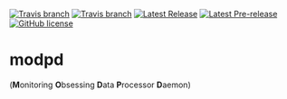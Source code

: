[![Travis branch](https://img.shields.io/travis/ccztux/modpd/master.svg?label=build%20%28master%29)](https://travis-ci.org/ccztux/modpd)
[![Travis branch](https://img.shields.io/travis/ccztux/modpd/devel.svg?label=build%20%28devel%29)](https://travis-ci.org/ccztux/modpd)
[![Latest Release](https://img.shields.io/github/release/ccztux/modpd.svg?label=latest%20release)](https://github.com/ccztux/modpd/releases/latest)
[![Latest Pre-release](https://img.shields.io/badge/latest%20pre--release-v1.0.1--alpha1-orange.svg)](https://github.com/ccztux/modpd/releases/tag/1.0.1-alpha1)
[![GitHub license](https://img.shields.io/badge/license-AGPL-blue.svg)](https://github.com/ccztux/modpd/blob/master/LICENSE)



# modpd
(**M**onitoring **O**bsessing **D**ata **P**rocessor **D**aemon)
